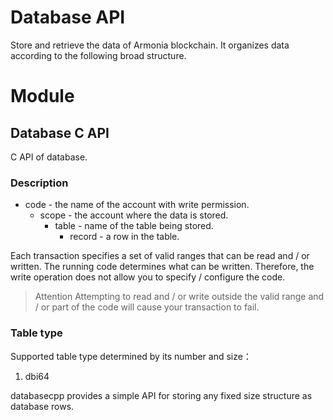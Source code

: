 # Database API

Store and retrieve the data of Armonia blockchain. It organizes data according to the following broad structure.

# Module


## Database C API    
C API of database.

### Description


- code - the name of the account with write permission.
    - scope - the account where the data is stored.
        - table - name of the table being stored.
            - record - a row in the table.

Each transaction specifies a set of valid ranges that can be read and / or written. The running code determines what can be written. Therefore, the write operation does not allow you to specify / configure the code.

>  Attention
Attempting to read and / or write outside the valid range and / or part of the code will cause your transaction to fail.

### Table type

Supported table type determined by its number and size：
1. dbi64

databasecpp provides a simple API for storing any fixed size structure as database rows.

